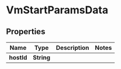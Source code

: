 

# VmStartParamsData


## Properties

Name | Type | Description | Notes
------------ | ------------- | ------------- | -------------
**hostId** | **String** |  | 



